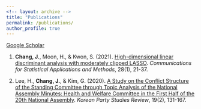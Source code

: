 ```yaml
---
<!-- layout: archive -->
title: "Publications"
permalink: /publications/
author_profile: true
---
```

<a href="https://scholar.google.com" target="_blank">Google Scholar<a>
<br>

1. <b>Chang, J.</b>, Moon, H., & Kwon, S. (2021). <a href="https://doi.org/10.29220/CSAM.2021.28.1.021" target="_blank">High-dimensional linear discriminant analysis with moderately clipped LASSO</a>. <i>Communications for Statistical Applications and Methods</i>, 28(1), 21-37.

1. Lee, H., <b>Chang, J.</b>, & Kim, G. (2020). <a href="https://www.dbpia.co.kr/journal/articleDetail?nodeId=NODE09360747&language=EN" target="_blank">A Study on the Conflict Structure of the Standing Committee through Topic Analysis of the National Assembly Minutes: Health and Welfare Committee in the First Half of the 20th National Assembly</a>. <i>Korean Party Studies Review</i>, 19(2), 131-167.